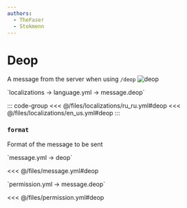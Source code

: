 ```yaml
---
authors:
  - TheFaser
  - Stokmenn
---
```


# Deop 

A message from the server when using `/deop`
![deop](/deop.png)

[//]: # (localization)
<!--@include: @/parts/words.md#localization--> 
<!--@include: @/parts/words.md#path--> `localizations → language.yml → message.deop`

<!--@include: @/parts/words.md#default--> 

::: code-group
<<< @/files/localizations/ru_ru.yml#deop
<<< @/files/localizations/en_us.yml#deop
:::

### `format`

Format of the message to be sent

[//]: # (message.yml)
<!--@include: @/parts/words.md#setting-->
<!--@include: @/parts/words.md#path--> `message.yml → deop`

<!--@include: @/parts/words.md#default-->
<<< @/files/message.yml#deop

<!--@include: @/parts/enable.md-->
<!--@include: @/parts/destination.md-->
<!--@include: @/parts/sound.md-->

[//]: # (permission.yml)
<!--@include: @/parts/words.md#permission-->
<!--@include: @/parts/words.md#path--> `permission.yml → message.deop`

<!--@include: @/parts/words.md#default-->
<<< @/files/permission.yml#deop

<!--@include: @/parts/permission/permissionTier3.md-->
<!--@include: @/parts/permission/sound.md-->
